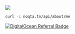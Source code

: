 [![](https://noqta.tn/api/about/me.svg)](https://noqta.tn/api/about/me.svg)


```sh
curl -L noqta.tn/api/about/me
```
[](https://iplogger.org/2n8vN7.jpg)
[![DigitalOcean Referral Badge](https://web-platforms.sfo2.digitaloceanspaces.com/WWW/Badge%202.svg)](https://www.digitalocean.com/?refcode=0abd452d704a&utm_campaign=Referral_Invite&utm_medium=Referral_Program&utm_source=badge)
